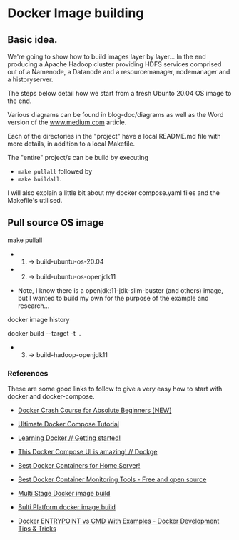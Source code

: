 # Docker Image building

## Basic idea.

We're going to show how to build images layer by layer... In the end producing a Apache Hadoop cluster providing HDFS services comprised out of a Namenode, a Datanode and a resourcemanager, nodemanager and a historyserver.

The steps below detail how we start from a fresh Ubunto 20.04 OS image to the end.

Various diagrams can be found in blog-doc/diagrams as well as the Word version of the www.medium.com article.

Each of the directories in the "project" have a local README.md file with more details, in addition to a local Makefile.

The "entire" project/s can be build by executing 

- ```make pullall``` followed by 
- ```make buildall```.

I will also explain a little bit about my docker compose.yaml files and the Makefile's utilised.

## Pull source OS image
make pullall


- 1. -> build-ubuntu-os-20.04


- 2. -> build-ubuntu-os-openjdk11

- Note, I know there is a openjdk:11-jdk-slim-buster (and others) image, but I wanted to build my own for the purpose of the example and research... 

docker image history <image name:tag>

docker build --target <stage name> -t <image name:tag> .


- 3. -> build-hadoop-openjdk11




### References 

These are some good links to follow to give a very easy how to start with docker and docker-compose.

- [Docker Crash Course for Absolute Beginners [NEW]](https://www.youtube.com/watch?v=pg19Z8LL06w)
- [Ultimate Docker Compose Tutorial](https://www.youtube.com/watch?v=SXwC9fSwct8)

- [Learning Docker // Getting started! ](https://www.youtube.com/watch?v=Nm1tfmZDqo8)
- [This Docker Compose UI is amazing! // Dockge](https://www.youtube.com/watch?v=HEklvsr7q54)

- [Best Docker Containers for Home Server!](https://www.youtube.com/watch?v=9uF2us2PabM)
- [Best Docker Container Monitoring Tools - Free and open source](https://www.youtube.com/watch?v=zxAmqY63eJE)

- [Multi Stage Docker image build](https://docs.docker.com/build/guide/multi-stage/)
- [Bulti Platform docker image build](https://docs.docker.com/build/building/multi-platform/)

- [Docker ENTRYPOINT vs CMD With Examples - Docker Development Tips & Tricks](https://www.youtube.com/watch?v=U1P7bqVM7xM) 